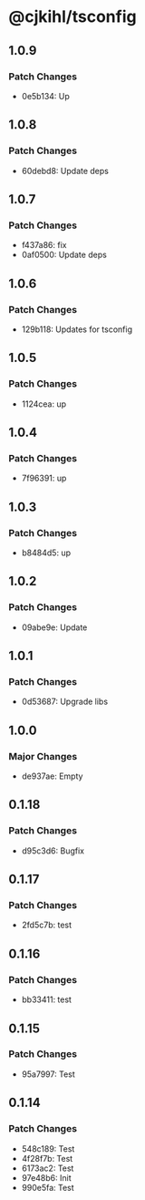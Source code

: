# @cjkihl/tsconfig

## 1.0.9

### Patch Changes

- 0e5b134: Up

## 1.0.8

### Patch Changes

- 60debd8: Update deps

## 1.0.7

### Patch Changes

- f437a86: fix
- 0af0500: Update deps

## 1.0.6

### Patch Changes

- 129b118: Updates for tsconfig

## 1.0.5

### Patch Changes

- 1124cea: up

## 1.0.4

### Patch Changes

- 7f96391: up

## 1.0.3

### Patch Changes

- b8484d5: up

## 1.0.2

### Patch Changes

- 09abe9e: Update

## 1.0.1

### Patch Changes

- 0d53687: Upgrade libs

## 1.0.0

### Major Changes

- de937ae: Empty

## 0.1.18

### Patch Changes

- d95c3d6: Bugfix

## 0.1.17

### Patch Changes

- 2fd5c7b: test

## 0.1.16

### Patch Changes

- bb33411: test

## 0.1.15

### Patch Changes

- 95a7997: Test

## 0.1.14

### Patch Changes

- 548c189: Test
- 4f28f7b: Test
- 6173ac2: Test
- 97e48b6: Init
- 990e5fa: Test
